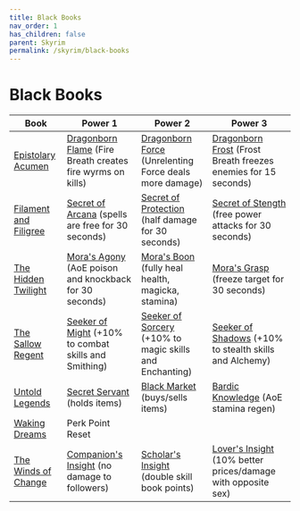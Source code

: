 ```yaml
---
title: Black Books
nav_order: 1
has_children: false
parent: Skyrim
permalink: /skyrim/black-books
---
```

# Black Books

| Book | Power 1 | Power 2 | Power 3 |
|-|-|-|-|
| [Epistolary Acumen](https://en.uesp.net/wiki/Skyrim:The_Gardener_of_Men) | [Dragonborn Flame](https://en.uesp.net/wiki/Skyrim:Dragonborn_Flame) (Fire Breath creates fire wyrms on kills) | [Dragonborn Force](https://en.uesp.net/wiki/Skyrim:Dragonborn_Force) (Unrelenting Force deals more damage) | [Dragonborn Frost](https://en.uesp.net/wiki/Skyrim:Dragonborn_Frost) (Frost Breath freezes enemies for 15 seconds) |
| [Filament and Filigree](https://en.uesp.net/wiki/Skyrim:Black_Book:_Filament_and_Filigree_(quest)) | [Secret of Arcana](https://en.uesp.net/wiki/Skyrim:Powers#Secret_of_Arcana) (spells are free for 30 seconds) | [Secret of Protection](https://en.uesp.net/wiki/Skyrim:Secret_of_Protection) (half damage for 30 seconds) | [Secret of Stength](https://en.uesp.net/wiki/Skyrim:Secret_of_Strength) (free power attacks for 30 seconds) |
| [The Hidden Twilight](https://en.uesp.net/wiki/Skyrim:Black_Book:_The_Hidden_Twilight_(quest)) | [Mora's Agony](https://en.uesp.net/wiki/Skyrim:Mora%27s_Agony) (AoE poison and knockback for 30 seconds) | [Mora's Boon](https://en.uesp.net/wiki/Skyrim:Mora%27s_Boon) (fully heal health, magicka, stamina) | [Mora's Grasp](https://en.uesp.net/wiki/Skyrim:Mora%27s_Grasp) (freeze target for 30 seconds) |
| [The Sallow Regent](https://en.uesp.net/wiki/Skyrim:Black_Book:_The_Sallow_Regent_(quest)) | [Seeker of Might](https://en.uesp.net/wiki/Skyrim:Powers#Seeker_of_Might) (+10% to combat skills and Smithing) | [Seeker of Sorcery](https://en.uesp.net/wiki/Skyrim:Powers#Seeker_of_Sorcery) (+10% to magic skills and Enchanting) | [Seeker of Shadows](https://en.uesp.net/wiki/Skyrim:Powers#Seeker_of_Shadows) (+10% to stealth skills and Alchemy) |
| [Untold Legends](https://en.uesp.net/wiki/Skyrim:Black_Book:_Untold_Legends_(quest)) | [Secret Servant](https://en.uesp.net/wiki/Skyrim:Powers#Secret_Servant) (holds items) | [Black Market](https://en.uesp.net/wiki/Skyrim:Powers#Black_Market) (buys/sells items) | [Bardic Knowledge](https://en.uesp.net/wiki/Skyrim:Powers#Bardic_Knowledge) (AoE stamina regen) |
| [Waking Dreams](https://en.uesp.net/wiki/Skyrim:At_the_Summit_of_Apocrypha) | Perk Point Reset | | |
| [The Winds of Change](https://en.uesp.net/wiki/Skyrim:Black_Book:_The_Winds_of_Change_(quest)) | [Companion's Insight](https://en.uesp.net/wiki/Skyrim:Powers#Companion.27s_Insight) (no damage to followers) | [Scholar's Insight](https://en.uesp.net/wiki/Skyrim:Powers#Scholar.27s_Insight) (double skill book points) | [Lover's Insight](https://en.uesp.net/wiki/Skyrim:Powers#Lover.27s_Insight) (10% better prices/damage with opposite sex) |